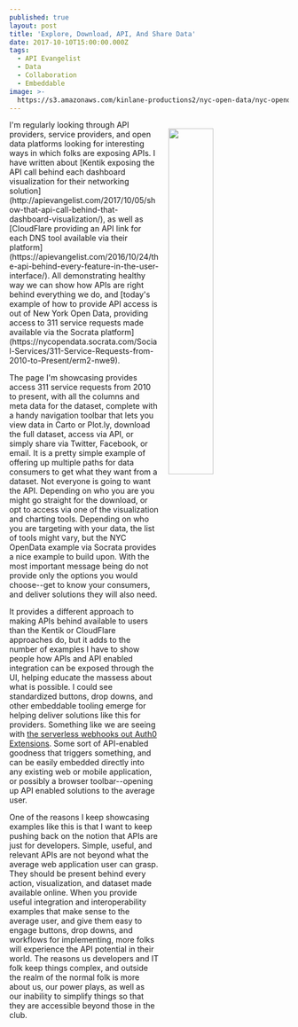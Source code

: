 ```yaml
---
published: true
layout: post
title: 'Explore, Download, API, And Share Data'
date: 2017-10-10T15:00:00.000Z
tags:
  - API Evangelist
  - Data
  - Collaboration
  - Embeddable
image: >-
  https://s3.amazonaws.com/kinlane-productions2/nyc-open-data/nyc-opendata-explore-download-api.png
---
```

<p><a href="https://nycopendata.socrata.com/Social-Services/311-Service-Requests-from-2010-to-Present/erm2-nwe9"><img src="https://s3.amazonaws.com/kinlane-productions2/nyc-open-data/nyc-opendata-explore-download-api.png" align="right" width="40%" style="padding: 15px;" /></a></p>I'm regularly looking through API providers, service providers, and open data platforms looking for interesting ways in which folks are exposing APIs. I have written about [Kentik exposing the API call behind each dashboard visualization for their networking solution](http://apievangelist.com/2017/10/05/show-that-api-call-behind-that-dashboard-visualization/), as well as [CloudFlare providing an API link for each DNS tool available via their platform](https://apievangelist.com/2016/10/24/the-api-behind-every-feature-in-the-user-interface/). All demonstrating healthy way we can show how APIs are right behind everything we do, and [today's example of how to provide API access is out of New York Open Data, providing access to 311 service requests made available via the Socrata platform](https://nycopendata.socrata.com/Social-Services/311-Service-Requests-from-2010-to-Present/erm2-nwe9).

The page I'm showcasing provides access 311 service requests from 2010 to present, with all the columns and meta data for the dataset, complete with a handy navigation toolbar that lets you view data in Carto or Plot.ly, download the full dataset, access via API, or simply share via Twitter, Facebook, or email. It is a pretty simple example of offering up multiple paths for data consumers to get what they want from a dataset. Not everyone is going to want the API. Depending on who you are you might go straight for the download, or opt to access via one of the visualization and charting tools. Depending on who you are targeting with your data, the list of tools might vary, but the NYC OpenData example via Socrata provides a nice example to build upon. With the most important message being do not provide only the options you would choose--get to know your consumers, and deliver solutions they will also need.

It provides a different approach to making APIs behind available to users than the Kentik or CloudFlare approaches do, but it adds to the number of examples I have to show people how APIs and API enabled integration can be exposed through the UI, helping educate the massess about what is possible. I could see standardized buttons, drop downs, and other embeddable tooling emerge for helping deliver solutions like this for providers. Something like we are seeing with [the serverless webhooks out Auth0 Extensions](https://apievangelist.com/2017/06/05/extending-your-apps-using-embeddable-serverless-webhooks/). Some sort of API-enabled goodness that triggers something, and can be easily embedded directly into any existing web or mobile application, or possibly a browser toolbar--opening up API enabled solutions to the average user.

One of the reasons I keep showcasing examples like this is that I want to keep pushing back on the notion that APIs are just for developers. Simple, useful, and relevant APIs are not beyond what the average web application user can grasp. They should be present behind every action, visualization, and dataset made available online. When you provide useful integration and interoperability examples that make sense to the average user, and give them easy to engage buttons, drop downs, and workflows for implementing, more folks will experience the API potential in their world. The reasons us developers and IT folk keep things complex, and outside the realm of the normal folk is more about us, our power plays, as well as our inability to simplify things so that they are accessible beyond those in the club.
